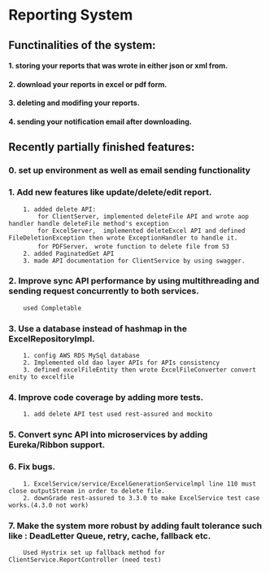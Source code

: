 # Reporting System

## Functinalities of the system:
#### 1. storing your reports that was wrote in either json or xml from.
#### 2. download your reports in excel or pdf form.
#### 3. deleting and modifing your reports.
#### 4. sending your notification email after downloading.

## Recently partially finished features:
### 0. set up environment as well as email sending functionality
### 1. Add new features like update/delete/edit report.
		1. added delete API:
			for ClientServer, implemented deleteFile API and wrote aop handler handle deleteFile method's exception
			for ExcelServer,  implemented deleteExcel API and defined FileDeletionException then wrote ExceptionHandler to handle it.
			for PDFServer， wrote function to delete file from S3
		2. added PaginatedGet API 
		3. made API documentation for ClientService by using swagger.
			
### 2. Improve sync API performance by using multithreading and sending request concurrently to both services.
		used Completable 

### 3. Use a database instead of hashmap in the ExcelRepositoryImpl. 
		1. config AWS RDS MySql database 
		2. Implemented old dao layer APIs for APIs consistency
		3. defined excelFileEntity then wrote ExcelFileConverter convert enity to excelfile

### 4. Improve code coverage by adding more tests.
		1. add delete API test used rest-assured and mockito
		
### 5. Convert sync API into microservices by adding Eureka/Ribbon support.

### 6. Fix bugs.
		1. ExcelService/service/ExcelGenerationServicelmpl line 110 must close outputStream in order to delete file.
		2. downGrade rest-assured to 3.3.0 to make ExcelService test case works.(4.3.0 not work)
### 7. Make the system more robust by adding fault tolerance such like : DeadLetter Queue, retry, cache, fallback etc.
		Used Hystrix set up fallback method for ClientService.ReportController (need test)



